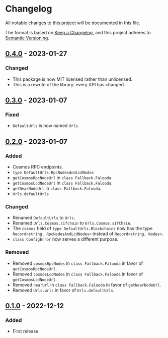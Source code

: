 # Changelog

All notable changes to this project will be documented in this file.

The format is based on [Keep a Changelog](https://keepachangelog.com/en/1.0.0/), and this project adheres
to [Semantic Versioning](https://semver.org/spec/v2.0.0.html).

## [0.4.0](https://github.com/leapwallet/fallback-falooda/releases/tag/v0.4.0) - 2023-01-27

### Changed

- This package is now MIT licensed rather than unlicensed.
- This is a rewrite of the library: every API has changed.

## [0.3.0](https://github.com/leapwallet/fallback-falooda/releases/tag/v0.3.0) - 2023-01-07

### Fixed

- `DefaultUrls` is now named `Urls`.

## [0.2.0](https://github.com/leapwallet/fallback-falooda/releases/tag/v0.2.0) - 2023-01-07

### Added

- Cosmos RPC endpoints.
- `type DefaultUrls.RpcNodesAndLcdNodes`
- `getCosmosRpcNodeUrl` in `class Fallback.Falooda`.
- `getCosmosLcdNodeUrl` in `class Fallback.Falooda`.
- `getNearNodeUrl` in `class Fallback.Falooda`.
- `Urls.defaultUrls`

### Changed

- Renamed `DefaultUrls` to `Urls`.
- Renamed `Urls.Cosmos.sifchain` to `Urls.Cosmos.sifChain`.
- The `cosmos` field of `type DefaultUrls.Blockchains` now has the type `Record<string, RpcNodesAndLcdNodes>` instead of `Record<string, Nodes>`.
- `class ConfigError` now serves a different purpose.

### Removed

- Removed `cosmosRpcNodes` in `class Fallback.Falooda` in favor of `getCosmosRpcNodeUrl`.
- Removed `cosmosLcdNodes` in `class Fallback.Falooda` in favor of `getCosmosLcdNodeUrl`.
- Removed `nearUrl` in `class Fallback.Falooda` in favor of `getNearNodeUrl`.
- Removed `Urls.urls` in favor of `Urls.defaultUrls`.

## [0.1.0](https://github.com/leapwallet/fallback-falooda/releases/tag/v0.1.0) - 2022-12-12

### Added

- First release.
